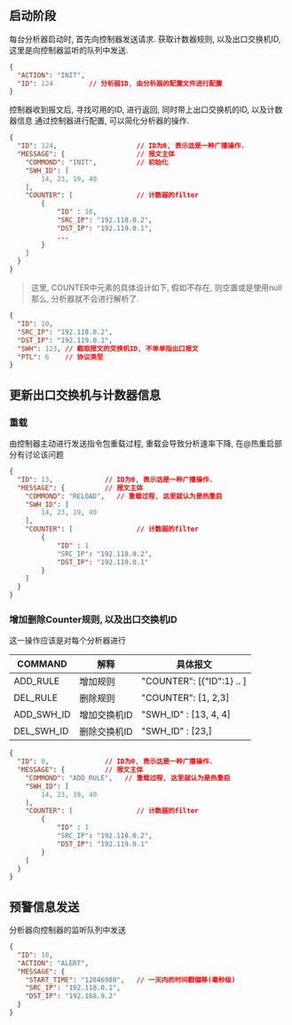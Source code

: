 
## 启动阶段

每台分析器启动时, 首先向控制器发送请求. 获取计数器规则, 以及出口交换机ID,
这里是向控制器监听的队列中发送.

```json
{
  "ACTION": "INIT",
  "ID": 124         // 分析器ID, 由分析器的配置文件进行配置
}
```


控制器收到报文后, 寻找可用的ID, 进行返回, 同时带上出口交换机的ID, 以及计数器信息
通过控制器进行配置, 可以简化分析器的操作.

```json
{
  "ID": 124,                    // ID为0, 表示这是一种广播操作.
  "MESSAGE": {                  // 报文主体
    "COMMOND": "INIT",          // 初始化
    "SWH_ID": [
        14, 23, 19, 40
    ],
    "COUNTER": [                // 计数器的filter
        {
            "ID" : 10,
            "SRC_IP": "192.118.0.2",
            "DST_IP": "192.119.0.1",
            ...
        }
    ]
  }
}
```

> 这里, COUNTER中元素的具体设计如下, 假如不存在, 则空置或是使用null
> 那么, 分析器就不会进行解析了.

```json
{
  "ID": 10,
  "SRC_IP": "192.118.0.2",
  "DST_IP": "192.119.0.1",
  "SWH": 123, // 截取报文的交换机ID, 不单单指出口报文
  "PTL": 6    // 协议类型
}
```


## 更新出口交换机与计数器信息

### 重载

由控制器主动进行发送指令包重载过程, 重载会导致分析速率下降,
在@热重启部分有讨论该问题

```json
{
  "ID": 13,             // ID为0, 表示这是一种广播操作.
  "MESSAGE": {          // 报文主体
    "COMMOND": "RELOAD",   // 重载过程, 这里就认为是热重启
    "SWH_ID": [
        14, 23, 19, 40
    ],
    "COUNTER": [                // 计数器的filter
        {
            "ID" : 1
            "SRC_IP": "192.118.0.2",
            "DST_IP": "192.119.0.1"
        }
    ]
  }
}
```

### 增加删除Counter规则, 以及出口交换机ID

这一操作应该是对每个分析器进行

| COMMAND    | 解释         | 具体报文                  |
| -----      | -----        | ---                       |
| ADD_RULE   | 增加规则     | "COUNTER": [{"ID":1} .. ] |
| DEL_RULE   | 删除规则     | "COUNTER": [1, 2,3]       |
| ADD_SWH_ID | 增加交换机ID | "SWH_ID" : [13, 4, 4]     |
| DEL_SWH_ID | 删除交换机ID | "SWH_ID" : [23,]          |

```json
{
  "ID": 0,              // ID为0, 表示这是一种广播操作.
  "MESSAGE": {          // 报文主体
    "COMMOND": "ADD_RULE",   // 重载过程, 这里就认为是热重启
    "SWH_ID": [
        14, 23, 19, 40
    ],
    "COUNTER": [                // 计数器的filter
        {
            "ID" : 1
            "SRC_IP": "192.118.0.2",
            "DST_IP": "192.119.0.1"
        }
    ]
  }
}
```

## 预警信息发送

分析器向控制器的监听队列中发送

```json
{
  "ID": 10,
  "ACTION": "ALERT",
  "MESSAGE": {
    "START_TIME": "12046980",   // 一天内的时间戳偏移(毫秒级)
    "SRC_IP": "192.118.0.1",
    "DST_IP": "192.168.9.2"
  }
}
```





